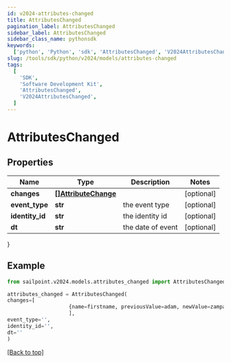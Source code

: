 ```yaml
---
id: v2024-attributes-changed
title: AttributesChanged
pagination_label: AttributesChanged
sidebar_label: AttributesChanged
sidebar_class_name: pythonsdk
keywords:
  ['python', 'Python', 'sdk', 'AttributesChanged', 'V2024AttributesChanged']
slug: /tools/sdk/python/v2024/models/attributes-changed
tags:
  [
    'SDK',
    'Software Development Kit',
    'AttributesChanged',
    'V2024AttributesChanged',
  ]
---
```


# AttributesChanged

## Properties

| Name | Type | Description | Notes |
| --- | --- | --- | --- |
| **changes** | [**[]AttributeChange**](attribute-change) |  | [optional] |
| **event_type** | **str** | the event type | [optional] |
| **identity_id** | **str** | the identity id | [optional] |
| **dt** | **str** | the date of event | [optional] |

}

## Example

```python
from sailpoint.v2024.models.attributes_changed import AttributesChanged

attributes_changed = AttributesChanged(
changes=[
                    {name=firstname, previousValue=adam, newValue=zampa}
                    ],
event_type='',
identity_id='',
dt=''
)

```

[[Back to top]](#)
